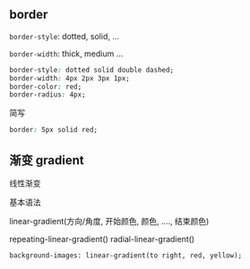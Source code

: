 ## border

`border-style`: dotted, solid, ...

`border-width`: thick, medium ...

```css
border-style: dotted solid double dashed;
border-width: 4px 2px 3px 1px;
border-color: red;
border-radius: 4px;
```

简写

```css
border: 5px solid red;
```

## 渐变 gradient

线性渐变 

基本语法 

linear-gradient(方向/角度, 开始颜色, 颜色, ...., 结束颜色)

repeating-linear-gradient()
radial-linear-gradient()
```
background-images: linear-gradient(to right, red, yellow);
```
